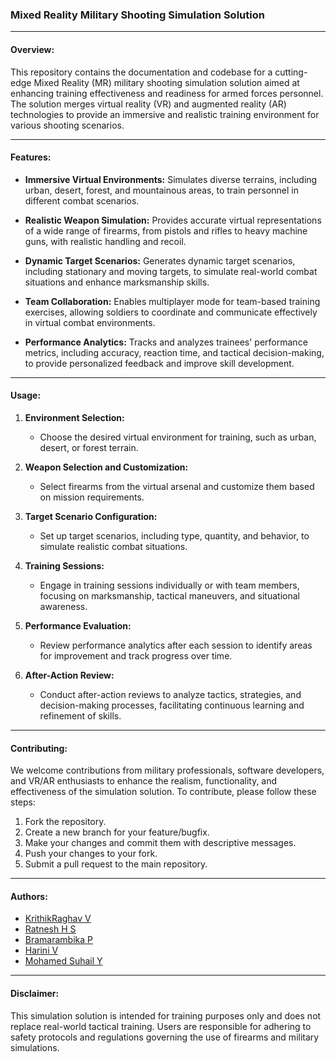 ### Mixed Reality Military Shooting Simulation Solution

---

#### Overview:

This repository contains the documentation and codebase for a cutting-edge Mixed Reality (MR) military shooting simulation solution aimed at enhancing training effectiveness and readiness for armed forces personnel. The solution merges virtual reality (VR) and augmented reality (AR) technologies to provide an immersive and realistic training environment for various shooting scenarios.

---

#### Features:

- **Immersive Virtual Environments:** Simulates diverse terrains, including urban, desert, forest, and mountainous areas, to train personnel in different combat scenarios.

- **Realistic Weapon Simulation:** Provides accurate virtual representations of a wide range of firearms, from pistols and rifles to heavy machine guns, with realistic handling and recoil.

- **Dynamic Target Scenarios:** Generates dynamic target scenarios, including stationary and moving targets, to simulate real-world combat situations and enhance marksmanship skills.

- **Team Collaboration:** Enables multiplayer mode for team-based training exercises, allowing soldiers to coordinate and communicate effectively in virtual combat environments.

- **Performance Analytics:** Tracks and analyzes trainees' performance metrics, including accuracy, reaction time, and tactical decision-making, to provide personalized feedback and improve skill development.

---

#### Usage:

1. **Environment Selection:**
   - Choose the desired virtual environment for training, such as urban, desert, or forest terrain.

2. **Weapon Selection and Customization:**
   - Select firearms from the virtual arsenal and customize them based on mission requirements.

3. **Target Scenario Configuration:**
   - Set up target scenarios, including type, quantity, and behavior, to simulate realistic combat situations.

4. **Training Sessions:**
   - Engage in training sessions individually or with team members, focusing on marksmanship, tactical maneuvers, and situational awareness.

5. **Performance Evaluation:**
   - Review performance analytics after each session to identify areas for improvement and track progress over time.

6. **After-Action Review:**
   - Conduct after-action reviews to analyze tactics, strategies, and decision-making processes, facilitating continuous learning and refinement of skills.

---

#### Contributing:

We welcome contributions from military professionals, software developers, and VR/AR enthusiasts to enhance the realism, functionality, and effectiveness of the simulation solution. To contribute, please follow these steps:

1. Fork the repository.
2. Create a new branch for your feature/bugfix.
3. Make your changes and commit them with descriptive messages.
4. Push your changes to your fork.
5. Submit a pull request to the main repository.

---

#### Authors:

- [KrithikRaghav V](https://github.com/KrithikRajan)
- [Ratnesh H S](https://github.com/eihsen)
- [Bramarambika P](https://github.com/Brama456)
- [Harini V](https://github.com/HariniV2907)
- [Mohamed Suhail Y](https://github.com/mohamed-suhail-y) 
---

#### Disclaimer:

This simulation solution is intended for training purposes only and does not replace real-world tactical training. Users are responsible for adhering to safety protocols and regulations governing the use of firearms and military simulations.
